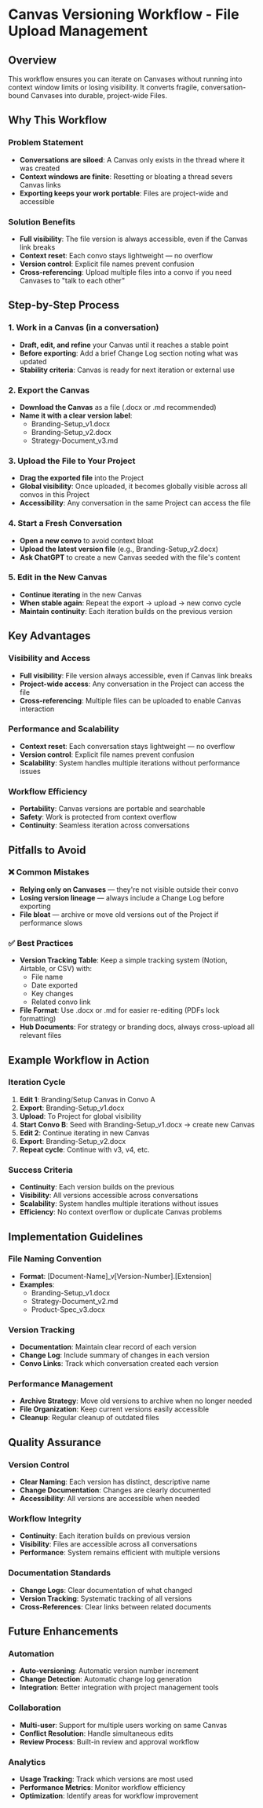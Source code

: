 # Canvas Versioning Workflow - File Upload Management

## Overview
This workflow ensures you can iterate on Canvases without running into context window limits or losing visibility. It converts fragile, conversation-bound Canvases into durable, project-wide Files.

## Why This Workflow

### Problem Statement
- **Conversations are siloed**: A Canvas only exists in the thread where it was created
- **Context windows are finite**: Resetting or bloating a thread severs Canvas links
- **Exporting keeps your work portable**: Files are project-wide and accessible

### Solution Benefits
- **Full visibility**: The file version is always accessible, even if the Canvas link breaks
- **Context reset**: Each convo stays lightweight — no overflow
- **Version control**: Explicit file names prevent confusion
- **Cross-referencing**: Upload multiple files into a convo if you need Canvases to "talk to each other"

## Step-by-Step Process

### 1. Work in a Canvas (in a conversation)
- **Draft, edit, and refine** your Canvas until it reaches a stable point
- **Before exporting**: Add a brief Change Log section noting what was updated
- **Stability criteria**: Canvas is ready for next iteration or external use

### 2. Export the Canvas
- **Download the Canvas** as a file (.docx or .md recommended)
- **Name it with a clear version label**:
  - Branding-Setup_v1.docx
  - Branding-Setup_v2.docx
  - Strategy-Document_v3.md

### 3. Upload the File to Your Project
- **Drag the exported file** into the Project
- **Global visibility**: Once uploaded, it becomes globally visible across all convos in this Project
- **Accessibility**: Any conversation in the same Project can access the file

### 4. Start a Fresh Conversation
- **Open a new convo** to avoid context bloat
- **Upload the latest version file** (e.g., Branding-Setup_v2.docx)
- **Ask ChatGPT** to create a new Canvas seeded with the file's content

### 5. Edit in the New Canvas
- **Continue iterating** in the new Canvas
- **When stable again**: Repeat the export → upload → new convo cycle
- **Maintain continuity**: Each iteration builds on the previous version

## Key Advantages

### Visibility and Access
- **Full visibility**: File version always accessible, even if Canvas link breaks
- **Project-wide access**: Any conversation in the Project can access the file
- **Cross-referencing**: Multiple files can be uploaded to enable Canvas interaction

### Performance and Scalability
- **Context reset**: Each conversation stays lightweight — no overflow
- **Version control**: Explicit file names prevent confusion
- **Scalability**: System handles multiple iterations without performance issues

### Workflow Efficiency
- **Portability**: Canvas versions are portable and searchable
- **Safety**: Work is protected from context overflow
- **Continuity**: Seamless iteration across conversations

## Pitfalls to Avoid

### ❌ Common Mistakes
- **Relying only on Canvases** — they're not visible outside their convo
- **Losing version lineage** — always include a Change Log before exporting
- **File bloat** — archive or move old versions out of the Project if performance slows

### ✅ Best Practices
- **Version Tracking Table**: Keep a simple tracking system (Notion, Airtable, or CSV) with:
  - File name
  - Date exported
  - Key changes
  - Related convo link
- **File Format**: Use .docx or .md for easier re-editing (PDFs lock formatting)
- **Hub Documents**: For strategy or branding docs, always cross-upload all relevant files

## Example Workflow in Action

### Iteration Cycle
1. **Edit 1**: Branding/Setup Canvas in Convo A
2. **Export**: Branding-Setup_v1.docx
3. **Upload**: To Project for global visibility
4. **Start Convo B**: Seed with Branding-Setup_v1.docx → create new Canvas
5. **Edit 2**: Continue iterating in new Canvas
6. **Export**: Branding-Setup_v2.docx
7. **Repeat cycle**: Continue with v3, v4, etc.

### Success Criteria
- **Continuity**: Each version builds on the previous
- **Visibility**: All versions accessible across conversations
- **Scalability**: System handles multiple iterations without issues
- **Efficiency**: No context overflow or duplicate Canvas problems

## Implementation Guidelines

### File Naming Convention
- **Format**: [Document-Name]_v[Version-Number].[Extension]
- **Examples**:
  - Branding-Setup_v1.docx
  - Strategy-Document_v2.md
  - Product-Spec_v3.docx

### Version Tracking
- **Documentation**: Maintain clear record of each version
- **Change Log**: Include summary of changes in each version
- **Convo Links**: Track which conversation created each version

### Performance Management
- **Archive Strategy**: Move old versions to archive when no longer needed
- **File Organization**: Keep current versions easily accessible
- **Cleanup**: Regular cleanup of outdated files

## Quality Assurance

### Version Control
- **Clear Naming**: Each version has distinct, descriptive name
- **Change Documentation**: Changes are clearly documented
- **Accessibility**: All versions are accessible when needed

### Workflow Integrity
- **Continuity**: Each iteration builds on previous version
- **Visibility**: Files are accessible across all conversations
- **Performance**: System remains efficient with multiple versions

### Documentation Standards
- **Change Logs**: Clear documentation of what changed
- **Version Tracking**: Systematic tracking of all versions
- **Cross-References**: Clear links between related documents

## Future Enhancements

### Automation
- **Auto-versioning**: Automatic version number increment
- **Change Detection**: Automatic change log generation
- **Integration**: Better integration with project management tools

### Collaboration
- **Multi-user**: Support for multiple users working on same Canvas
- **Conflict Resolution**: Handle simultaneous edits
- **Review Process**: Built-in review and approval workflow

### Analytics
- **Usage Tracking**: Track which versions are most used
- **Performance Metrics**: Monitor workflow efficiency
- **Optimization**: Identify areas for workflow improvement
